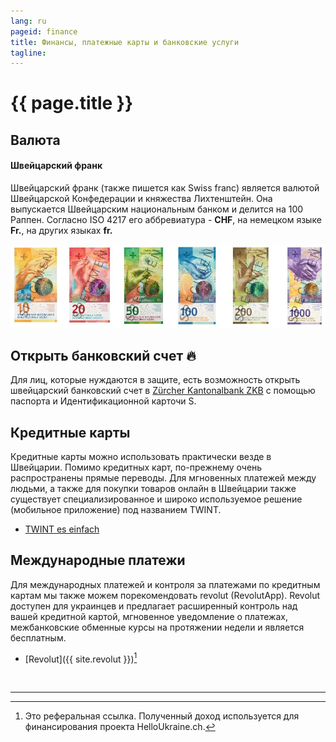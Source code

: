 ```yaml
---
lang: ru
pageid: finance
title: Финансы, платежные карты и банковские услуги
tagline:
---
```

# {{ page.title }}

## Валюта
#### Швейцарский франк
Швейцарский франк (также пишется как Swiss franc) является валютой Швейцарской Конфедерации и княжества Лихтенштейн. Она выпускается Швейцарским национальным банком и делится на 100 Раппен. Согласно ISO 4217 его аббревиатура - **CHF**, на немецком языке **Fr.**, на других языках **fr.**

![Banknoten der Schweiz](/assets/img/banknoten.jpg)


## Открыть банковский счет :fire:
Для лиц, которые нуждаются в защите, есть возможность открыть швейцарский банковский счет в [Zürcher Kantonalbank ZKB](https://www.zkb.ch/de/hilfe/sc/wie-koennen-schutzbeduerftige-aus-der-ukraine-ein-konto-bei-der-.html) с помощью паспорта и Идентификационной карточи S.


## Кредитные карты
Кредитные карты можно использовать практически везде в Швейцарии.
Помимо кредитных карт, по-прежнему очень распространены прямые переводы.
Для мгновенных платежей между людьми, а также для покупки товаров онлайн в Швейцарии также существует специализированное и широко используемое решение (мобильное приложение) под названием TWINT.
- [TWINT es einfach](https://www.twint.ch/?lang=de)


## Международные платежи
Для международных платежей и контроля за платежами по кредитным картам мы также можем порекомендовать revolut (RevolutApp).
Revolut доступен для украинцев и предлагает расширенный контроль над вашей кредитной картой, мгновенное уведомление о платежах, межбанковские обменные курсы на протяжении недели и является бесплатным.

- [Revolut]({{ site.revolut }})[^referal]


<br/>

---
[^referal]: Это реферальная ссылка. Полученный доход используется для финансирования проекта HelloUkraine.ch.

